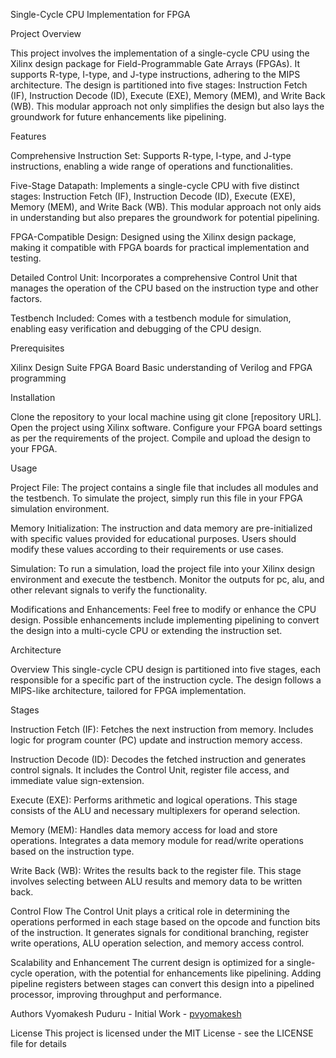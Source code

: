 Single-Cycle CPU Implementation for FPGA

Project Overview

This project involves the implementation of a single-cycle CPU using the Xilinx design package for Field-Programmable Gate Arrays (FPGAs). It supports R-type, I-type, and J-type instructions, adhering to the MIPS architecture. The design is partitioned into five stages: Instruction Fetch (IF), Instruction Decode (ID), Execute (EXE), Memory (MEM), and Write Back (WB). This modular approach not only simplifies the design but also lays the groundwork for future enhancements like pipelining.

Features

Comprehensive Instruction Set: Supports R-type, I-type, and J-type instructions, enabling a wide range of operations and functionalities.

Five-Stage Datapath: Implements a single-cycle CPU with five distinct stages: Instruction Fetch (IF), Instruction Decode (ID), Execute (EXE), Memory (MEM), and Write Back (WB). This modular approach not only aids in understanding but also prepares the groundwork for potential pipelining.

FPGA-Compatible Design: Designed using the Xilinx design package, making it compatible with FPGA boards for practical implementation and testing.

Detailed Control Unit: Incorporates a comprehensive Control Unit that manages the operation of the CPU based on the instruction type and other factors.

Testbench Included: Comes with a testbench module for simulation, enabling easy verification and debugging of the CPU design.

Prerequisites

Xilinx Design Suite
FPGA Board 
Basic understanding of Verilog and FPGA programming

Installation

Clone the repository to your local machine using git clone [repository URL].
Open the project using Xilinx software.
Configure your FPGA board settings as per the requirements of the project.
Compile and upload the design to your FPGA.

Usage

Project File: The project contains a single file that includes all modules and the testbench. To simulate the project, simply run this file in your FPGA simulation environment.

Memory Initialization: The instruction and data memory are pre-initialized with specific values provided for educational purposes. Users should modify these values according to their requirements or use cases.

Simulation: To run a simulation, load the project file into your Xilinx design environment and execute the testbench. Monitor the outputs for pc, alu, and other relevant signals to verify the functionality.

Modifications and Enhancements: Feel free to modify or enhance the CPU design. Possible enhancements include implementing pipelining to convert the design into a multi-cycle CPU or extending the instruction set.

Architecture

Overview
This single-cycle CPU design is partitioned into five stages, each responsible for a specific part of the instruction cycle. The design follows a MIPS-like architecture, tailored for FPGA implementation.

Stages

Instruction Fetch (IF): Fetches the next instruction from memory. Includes logic for program counter (PC) update and instruction memory access.

Instruction Decode (ID): Decodes the fetched instruction and generates control signals. It includes the Control Unit, register file access, and immediate value sign-extension.

Execute (EXE): Performs arithmetic and logical operations. This stage consists of the ALU and necessary multiplexers for operand selection.

Memory (MEM): Handles data memory access for load and store operations. Integrates a data memory module for read/write operations based on the instruction type.

Write Back (WB): Writes the results back to the register file. This stage involves selecting between ALU results and memory data to be written back.

Control Flow
The Control Unit plays a critical role in determining the operations performed in each stage based on the opcode and function bits of the instruction. It generates signals for conditional branching, register write operations, ALU operation selection, and memory access control.

Scalability and Enhancement
The current design is optimized for a single-cycle operation, with the potential for enhancements like pipelining. Adding pipeline registers between stages can convert this design into a pipelined processor, improving throughput and performance.

Authors
Vyomakesh Puduru - Initial Work - [pvyomakesh](https://github.com/pvyomakesh)

License
This project is licensed under the MIT License - see the LICENSE file for details

